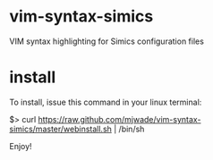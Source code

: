 vim-syntax-simics
=================

VIM syntax highlighting for Simics configuration files

install
=======
To install, issue this command in your linux terminal:

$> curl https://raw.github.com/mjwade/vim-syntax-simics/master/webinstall.sh | /bin/sh

Enjoy!
